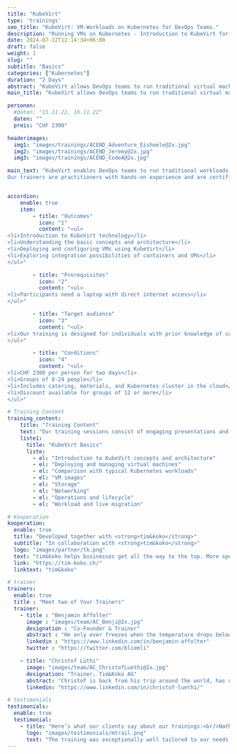 ```yaml
---
title: "KubeVirt"
type: 'trainings'
seo_title: "KubeVirt: VM-Workloads on Kubernetes for DevOps Teams."
description: "Running VMs on Kubernetes - Introduction to KubeVirt for DevOps Engineers"
date: 2024-07-12T12:14:34+06:00
draft: false
weight: 1
slug: ""
subtitle: "Basics"
categories: ["Kubernetes"]
duration: "2 Days"
abstract: "KubeVirt allows DevOps teams to run traditional virtual machines and non-containerizable workloads on Kubernetes."
main_title: "KubeVirt allows DevOps teams to run traditional virtual machines and non-containerizable workloads on Kubernetes."

personen:
  #daten: "15.11.22, 16.11.22"
  daten: ""
  preis: "CHF 2300"

headerimages:
  img1: "images/trainings/ACEND_Adventure_Eishoele@2x.jpg"
  img2: "images/trainings/ACEND_Jeremy@2x.jpg"
  img3: "images/trainings/ACEND_CodeA@2x.jpg"

main_text: "KubeVirt enables DevOps teams to run traditional workloads from virtual machines or those that cannot be easily containerized on Kubernetes. This allows us to unify the workflows for containers and virtual machines and utilize standardized processes like GitOps.\n\n
Our trainers are practitioners with hands-on experience and are certified Kubernetes administrators."


accordion:
    enable: true
    item:
        - title: "Outcomes"
          icon: "1"
          content: "<ul>
<li>Introduction to KubeVirt technology</li>
<li>Understanding the basic concepts and architecture</li>
<li>Deploying and configuring VMs using KubeVirt</li>
<li>Exploring integration possibilities of containers and VMs</li>
</ul>"

        - title: "Prerequisites"
          icon: "2"
          content: "<ul>
<li>Participants need a laptop with direct internet access</li>
</ul>"

        - title: "Target audience"
          icon: "3"
          content: "<ul>
<li>Our training is designed for individuals with prior knowledge of containers and container platforms, and a basic understanding of virtual machines.</li>
</ul>"

        - title: "Conditions"
          icon: "4"
          content: "<ul>
<li>CHF 2300 per person for two days</li>
<li>Groups of 8-24 people</li>
<li>Includes catering, materials, and Kubernetes cluster in the cloud</li>
<li>Discount available for groups of 12 or more</li>
</ul>"

# Training Content
training_content:
    title: "Training Content"
    text: "Our training sessions consist of engaging presentations and hands-on labs to deliver the content in an exciting manner. We are happy to adapt to your infrastructure upon request. If additional content is needed, we can make adjustments according to your wishes."
    liste1:
      title: "KubeVirt Basics"
      liste:
        - el: "Introduction to KubeVirt concepts and architecture"
        - el: "Deploying and managing virtual machines"
        - el: "Comparison with typical Kubernetes workloads"
        - el: "VM images"
        - el: "Storage"
        - el: "Networking"
        - el: "Operations and lifecycle"
        - el: "Workload and live migration"

# Kooperation
kooperation:
  enable: true
  title: "Developed together with <strong>tim&koko</strong>"
  subtitle: "In collaboration with <strong>tim&koko</strong>"
  logo: "images/partner/tk.png"
  text: "tim&koko helps businesses get all the way to the top. More specifically: Into the cloud. With advice at eye-level and technological solutions that unlock untapped potential."
  link: "https://tim-koko.ch/"
  linktext: "tim&koko"

# trainer
trainers:
  enable: true
  title : "Meet two of Your Trainers"
  trainer:
    - title : "Benjamin Affolter"
      image : "images/team/AC_Benji@2x.jpg"
      designation : "Co-Founder & Trainer"
      abstract : "He only ever freezes when the temperature drops below 30 Celsius, but certainly not in the face of new technologies or the demands of the participants in his trainings."
      linkedin : "https://www.linkedin.com/in/benjamin-affolter"
      twitter : "https://twitter.com/bliemli"

    - title: "Christof Lüthi"
      image: "images/team/AC_ChristofLuethi@2x.jpg"
      designation: "Trainer, Tim&Koko AG"
      abstract: "Christof is back from his trip around the world, has dived a lot and got to know different cultures. With a fresh spirit and curiosity, he is now on a journey of discovery in the Cloud Native world."
      linkedin: "https://www.linkedin.com/in/christof-luethi/"

# testimonials
testimonials:
  enable: true
  testimonial:
    - title: "Here’s what our clients say about our trainings:<br/>Nathanael Weber, Bern"
      logo: "images/testimonials/mtrail.png"
      text: "The training was exceptionally well tailored to our needs. The practical exercises were just difficult enough that more questions about Helm arose and were answered competently by the instructor. Many thanks acend for this experience!"
---
```

